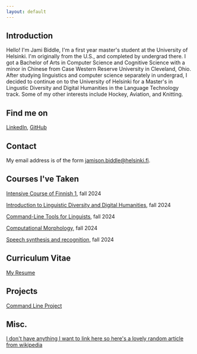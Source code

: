```yaml
---
layout: default
---
```


## Introduction

Hello! I'm Jami Biddle, I'm a first year master's student at the University of Helsinki. I'm originally from the U.S., and completed by undergrad there. I got a Bachelor of Arts in Computer Science and Cognitive Science with a minor in Chinese from Case Western Reserve University in Cleveland, Ohio. After studying linguistics and computer science separately in undergrad, I decided to continue on to the University of Helsinki for a Master's in Lingustic Diversity and Digital Humanities in the Language Technology track. Some of my other interests include Hockey, Aviation, and Knitting.

## Find me on

[LinkedIn](https://www.linkedin.com/in/jamison-biddle/), [GitHub](https://github.com/Jami-Kate)

## Contact

My email address is of the form jamison.biddle@helsinki.fi. 

## Courses I've Taken

[Intensive Course of Finnish 1](https://studies.helsinki.fi/courses/course-implementation/hy-opt-cur-2425-ab01a0d9-c6cc-41e7-8a2f-3239b347900a/SUO-115), fall 2024

[Introduction to Linguistic Diversity and Digital Humanities](https://studies.helsinki.fi/courses/course-implementation/hy-opt-cur-2425-9df97501-21e6-4b8d-9de4-e91303f2ff71/LDA-301), fall 2024

[Command-Line Tools for Linguists](https://studies.helsinki.fi/courses/course-implementation/hy-opt-cur-2425-261401a1-c550-4436-91b9-7edf4a1a3b57/KIK-LG221), fall 2024

[Computational Morphology](https://studies.helsinki.fi/courses/course-implementation/hy-opt-cur-2425-a2cfd8ac-27c2-412a-97f4-79a8ec1586eb/LDA-T302), fall 2024

[Speech synthesis and recognition](https://studies.helsinki.fi/courses/course-implementation/hy-opt-cur-2425-2e2e6de7-49fa-45a6-b6c7-7884782b3c52/LDA-P305), fall 2024

## Curriculum Vitae

[My Resume](https://www.overleaf.com/read/hhbvjpkngzgk#56b0af)

## Projects

[Command Line Project](https://github.com/Jami-Kate/cmdline-course)

## Misc. 

[ I don't have anything I want to link here so here's a lovely random article from wikipedia ](https://en.wikipedia.org/wiki/Special:Random)
